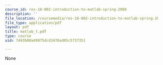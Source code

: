 ```yaml
---
course_id: res-18-002-introduction-to-matlab-spring-2008
description: ''
file_location: /coursemedia/res-18-002-introduction-to-matlab-spring-2008/7d43b00a49875dcd3470ad05c5737351_matlab_t.pdf
file_type: application/pdf
layout: pdf
title: matlab_t.pdf
type: course
uid: 7d43b00a49875dcd3470ad05c5737351

---
```

None